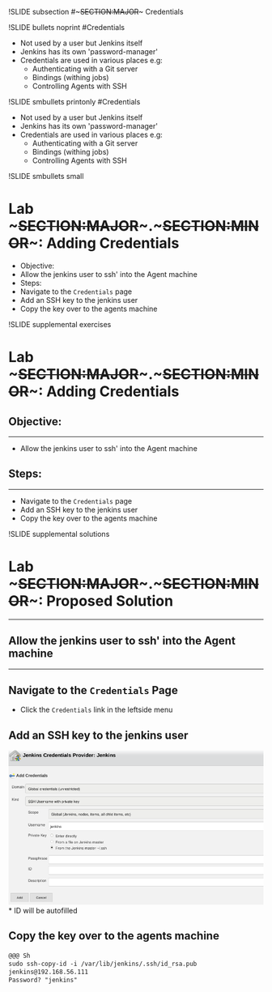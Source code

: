 !SLIDE subsection
#~~~SECTION:MAJOR~~~ Credentials

!SLIDE bullets noprint
#Credentials
* Not used by a user but Jenkins itself
* Jenkins has its own 'password-manager'
* Credentials are used in various places e.g:
  - Authenticating with a Git server
  - Bindings (withing jobs)
  - Controlling Agents with SSH

!SLIDE smbullets printonly
#Credentials
* Not used by a user but Jenkins itself
* Jenkins has its own 'password-manager'
* Credentials are used in various places e.g:
  - Authenticating with a Git server
  - Bindings (withing jobs)
  - Controlling Agents with SSH

!SLIDE smbullets small
# Lab ~~~SECTION:MAJOR~~~.~~~SECTION:MINOR~~~: Adding Credentials
* Objective:
 * Allow the jenkins user to ssh' into the Agent machine
* Steps:
 * Navigate to the `Credentials` page
 * Add an SSH key to the jenkins user
 * Copy the key over to the agents machine

!SLIDE supplemental exercises
# Lab ~~~SECTION:MAJOR~~~.~~~SECTION:MINOR~~~: Adding Credentials

## Objective:

****

* Allow the jenkins user to ssh' into the Agent machine

## Steps:

****

* Navigate to the `Credentials` page
* Add an SSH key to the jenkins user
* Copy the key over to the agents machine

!SLIDE supplemental solutions
# Lab ~~~SECTION:MAJOR~~~.~~~SECTION:MINOR~~~: Proposed Solution

****

## Allow the jenkins user to ssh' into the Agent machine

****

## Navigate to the `Credentials` Page

* Click the `Credentials` link in the leftside menu

## Add an SSH key to the jenkins user

<img src="./_img/add_credentials.png" />
* ID will be autofilled

## Copy the key over to the agents machine

    @@@ Sh
	sudo ssh-copy-id -i /var/lib/jenkins/.ssh/id_rsa.pub jenkins@192.168.56.111
    Password? "jenkins"
